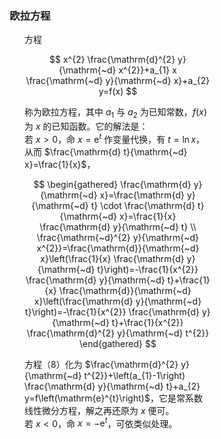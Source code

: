 <div style="float: left; width: 64%; padding: 1%;">

### 欧拉方程

<ul>

方程

$$
x^{2} \frac{\mathrm{d}^{2} y}{\mathrm{~d} x^{2}}+a_{1} x \frac{\mathrm{~d} y}{\mathrm{~d} x}+a_{2} y=f(x)
$$

称为欧拉方程，其中 $a_{1}$ 与 $a_{2}$ 为已知常数，$f(x)$ 为 $x$ 的已知函数。它的解法是：  
若 $x>0$，命 $x=\mathrm{e}^{t}$ 作变量代换，有 $t=\ln x$，从而 $\frac{\mathrm{d} t}{\mathrm{~d} x}=\frac{1}{x}$，

$$
\begin{gathered}
\frac{\mathrm{d} y}{\mathrm{~d} x}=\frac{\mathrm{d} y}{\mathrm{~d} t} \cdot \frac{\mathrm{d} t}{\mathrm{~d} x}=\frac{1}{x} \frac{\mathrm{d} y}{\mathrm{~d} t} \\
\frac{\mathrm{~d}^{2} y}{\mathrm{~d} x^{2}}=\frac{\mathrm{d}}{\mathrm{~d} x}\left(\frac{1}{x} \frac{\mathrm{d} y}{\mathrm{~d} t}\right)=-\frac{1}{x^{2}} \frac{\mathrm{d} y}{\mathrm{~d} t}+\frac{1}{x} \frac{\mathrm{d}}{\mathrm{~d} x}\left(\frac{\mathrm{d} y}{\mathrm{~d} t}\right)=-\frac{1}{x^{2}} \frac{\mathrm{d} y}{\mathrm{~d} t}+\frac{1}{x^{2}} \frac{\mathrm{d}^{2} y}{\mathrm{~d} t^{2}}
\end{gathered}
$$

方程（8）化为 $\frac{\mathrm{d}^{2} y}{\mathrm{~d} t^{2}}+\left(a_{1}-1\right) \frac{\mathrm{d} y}{\mathrm{~d} t}+a_{2} y=f\left(\mathrm{e}^{t}\right)$，它是常系数线性微分方程，解之再还原为 $x$ 便可。  
若 $x<0$，命 $x=-\mathrm{e}^{t}$，可依类似处理。

</ul>

</ul>

</div>
<div style="float: right; width: 26%; padding: 1%;">

</div>
<div style="clear: both;"></div>
